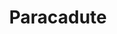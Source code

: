 ---
title: Paracadute
featured_image: '/images/projects/03.jpg'
image: '/images/projects/03.jpg'
isProject: true
order: 4
layout: project
---